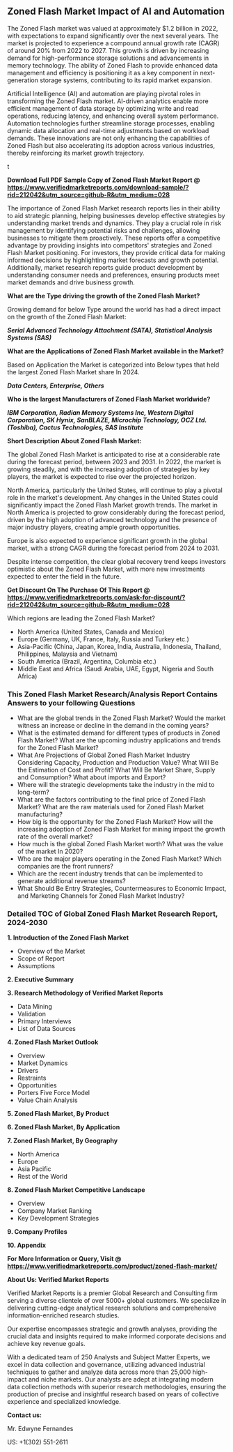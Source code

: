 <h2>Zoned Flash Market Impact of AI and Automation</h2><p>The Zoned Flash market was valued at approximately $1.2 billion in 2022, with expectations to expand significantly over the next several years. The market is projected to experience a compound annual growth rate (CAGR) of around 20% from 2022 to 2027. This growth is driven by increasing demand for high-performance storage solutions and advancements in memory technology. The ability of Zoned Flash to provide enhanced data management and efficiency is positioning it as a key component in next-generation storage systems, contributing to its rapid market expansion.</p><p>Artificial Intelligence (AI) and automation are playing pivotal roles in transforming the Zoned Flash market. AI-driven analytics enable more efficient management of data storage by optimizing write and read operations, reducing latency, and enhancing overall system performance. Automation technologies further streamline storage processes, enabling dynamic data allocation and real-time adjustments based on workload demands. These innovations are not only enhancing the capabilities of Zoned Flash but also accelerating its adoption across various industries, thereby reinforcing its market growth trajectory.</p>t</p><p id="" class=""><strong>Download Full PDF Sample Copy of Zoned Flash Market Report @ <a href="https://www.verifiedmarketreports.com/download-sample/?rid=212042&utm_source=github-R&utm_medium=028" target="_blank">https://www.verifiedmarketreports.com/download-sample/?rid=212042&utm_source=github-R&utm_medium=028</a></strong></p><p>The importance of&nbsp;Zoned Flash Market research reports lies in their ability to aid strategic planning, helping businesses develop effective strategies by understanding market trends and dynamics. They play a crucial role in risk management by identifying potential risks and challenges, allowing businesses to mitigate them proactively. These reports offer a competitive advantage by providing insights into competitors' strategies and Zoned Flash Market positioning. For investors, they provide critical data for making informed decisions by highlighting market forecasts and growth potential. Additionally, market research reports guide product development by understanding consumer needs and preferences, ensuring products meet market demands and drive business growth.</p><p><strong>What are the&nbsp;Type driving the growth of the Zoned Flash Market?</strong></p><p id="" class="">Growing demand for below Type around the world has had a direct impact on the growth of the Zoned Flash Market:</p><em><strong>Serial Advanced Technology Attachment (SATA), Statistical Analysis Systems (SAS)</strong></em></p><strong>What are the&nbsp;Applications&nbsp;of Zoned Flash Market available in the Market?</strong></p><p id="" class="">Based on Application the Market is categorized into Below types that held the largest Zoned Flash Market share In 2024.</p><em><strong>Data Centers, Enterprise, Others</strong></em></p><strong>Who is the largest Manufacturers of Zoned Flash Market worldwide?</strong></p><p><em><strong>IBM Corporation, Radian Memory Systems Inc, Western Digital Corporation, SK Hynix, SanBLAZE, Microchip Technology, OCZ Ltd. (Toshiba), Cactus Technologies, SAS Institute</strong></em></p><p id="" class=""><strong>Short Description About Zoned Flash Market:</strong></p><p>The global Zoned Flash Market is anticipated to rise at a considerable rate during the forecast period, between 2023 and 2031. In 2022, the market is growing steadily, and with the increasing adoption of strategies by key players, the market is expected to rise over the projected horizon.</p><p>North America, particularly the United States, will continue to play a pivotal role in the market's development. Any changes in the United States could significantly impact the Zoned Flash Market growth trends. The market in North America is projected to grow considerably during the forecast period, driven by the high adoption of advanced technology and the presence of major industry players, creating ample growth opportunities.</p><p>Europe is also expected to experience significant growth in the global market, with a strong CAGR during the forecast period from 2024 to 2031.</p><p>Despite intense competition, the clear global recovery trend keeps investors optimistic about the Zoned Flash Market, with more new investments expected to enter the field in the future.</p><p id="" class=""><strong>Get Discount On The Purchase Of This Report @ <a href="https://www.verifiedmarketreports.com/ask-for-discount/?rid=212042&utm_source=github-R&utm_medium=028" target="_blank">https://www.verifiedmarketreports.com/ask-for-discount/?rid=212042&utm_source=github-R&utm_medium=028</a></strong></p>Which regions are leading the Zoned Flash Market?</p><ul><li>North America (United States, Canada and Mexico)</li><li>Europe (Germany, UK, France, Italy, Russia and Turkey etc.)</li><li>Asia-Pacific (China, Japan, Korea, India, Australia, Indonesia, Thailand, Philippines, Malaysia and Vietnam)</li><li>South America (Brazil, Argentina, Columbia etc.)</li><li>Middle East and Africa (Saudi Arabia, UAE, Egypt, Nigeria and South Africa)</li></ul><h3 id="" class="">This Zoned Flash Market Research/Analysis Report Contains Answers to your following Questions</h3><ul><li>What are the global trends in the Zoned Flash Market? Would the market witness an increase or decline in the demand in the coming years?</li><li>What is the estimated demand for different types of products in Zoned Flash Market? What are the upcoming industry applications and trends for the Zoned Flash Market?</li><li>What Are Projections of Global Zoned Flash Market Industry Considering Capacity, Production and Production Value? What Will Be the Estimation of Cost and Profit? What Will Be Market Share, Supply and Consumption? What about imports and Export?</li><li>Where will the strategic developments take the industry in the mid to long-term?</li><li>What are the factors contributing to the final price of Zoned Flash Market? What are the raw materials used for Zoned Flash Market manufacturing?</li><li>How big is the opportunity for the Zoned Flash Market? How will the increasing adoption of Zoned Flash Market for mining impact the growth rate of the overall market?</li><li>How much is the global Zoned Flash Market worth? What was the value of the market In 2020?</li><li>Who are the major players operating in the Zoned Flash Market? Which companies are the front runners?</li><li>Which are the recent industry trends that can be implemented to generate additional revenue streams?</li><li>What Should Be Entry Strategies, Countermeasures to Economic Impact, and Marketing Channels for Zoned Flash Market Industry?</li></ul><h3 id="" class="">Detailed TOC of Global Zoned Flash Market Research Report, 2024-2030</h3><p id="" class=""><strong>1. Introduction of the Zoned Flash Market</strong></p><ul><li>Overview of the Market</li><li>Scope of Report</li><li>Assumptions</li></ul><p id="" class=""><strong>2. Executive Summary</strong></p><p id="" class=""><strong>3. Research Methodology of Verified Market Reports</strong></p><ul><li>Data Mining</li><li>Validation</li><li>Primary Interviews</li><li>List of Data Sources</li></ul><p id="" class=""><strong>4. Zoned Flash Market Outlook</strong></p><ul><li>Overview</li><li>Market Dynamics</li><li>Drivers</li><li>Restraints</li><li>Opportunities</li><li>Porters Five Force Model</li><li>Value Chain Analysis</li></ul><p id="" class=""><strong>5. Zoned Flash Market, By Product</strong></p><p id="" class=""><strong>6. Zoned Flash Market, By Application</strong></p><p id="" class=""><strong>7. Zoned Flash Market, By Geography</strong></p><ul><li>North America</li><li>Europe</li><li>Asia Pacific</li><li>Rest of the World</li></ul><p id="" class=""><strong>8. Zoned Flash Market Competitive Landscape</strong></p><ul><li>Overview</li><li>Company Market Ranking</li><li>Key Development Strategies</li></ul><p id="" class=""><strong>9. Company Profiles</strong></p><p id="" class=""><strong>10. Appendix</strong></p><p id="" class=""><strong>For More Information or Query, Visit @ <a href="https://www.verifiedmarketreports.com/product/zoned-flash-market/" target="_blank">https://www.verifiedmarketreports.com/product/zoned-flash-market/</a></strong></p><p id="" class=""><strong>About Us: Verified Market Reports</strong></p><p id="" class="">Verified Market Reports is a premier Global Research and Consulting firm serving a diverse clientele of over 5000+ global customers. We specialize in delivering cutting-edge analytical research solutions and comprehensive information-enriched research studies.</p><p id="" class="">Our expertise encompasses strategic and growth analyses, providing the crucial data and insights required to make informed corporate decisions and achieve key revenue goals.</p><p id="" class="">With a dedicated team of 250 Analysts and Subject Matter Experts, we excel in data collection and governance, utilizing advanced industrial techniques to gather and analyze data across more than 25,000 high-impact and niche markets. Our analysts are adept at integrating modern data collection methods with superior research methodologies, ensuring the production of precise and insightful research based on years of collective experience and specialized knowledge.</p><p id="" class=""><strong>Contact us:</strong></p><p id="" class="">Mr. Edwyne Fernandes</p><p id="" class="">US: +1(302) 551-2611</p>